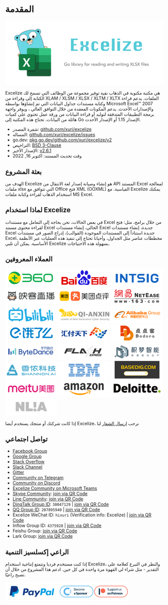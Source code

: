 # المقدمة

<p align="center"><img width="650" src="../images/excelize.svg" alt="Excelize logo"></p>

Excelize هي مكتبة مكتوبة في الذهاب نقية توفير مجموعة من الوظائف التي تسمح لك الكتابة إلى وقراءة من XLAM / XLSM / XLSX / XLTM / XLTX الملفات. يدعم قراءة وكتابة مستندات جداول البيانات التي تم إنشاؤها بواسطة Microsoft Excel&trade; 2007 والإصدارات الأحدث. يدعم المكونات المعقدة من خلال التوافق العالي ، ويوفر واجهة برمجة التطبيقات المتدفقة لتوليد أو قراءة البيانات من ورقة عمل تحتوي على كميات هائلة من البيانات. تحتاج هذه المكتبة إلى Go الإصدار 1.15 أو الإصدار الأحدث.

- شفرة المصدر: [github.com/xuri/excelize](https://github.com/xuri/excelize)
- المساله: [github.com/xuri/excelize/issues](https://github.com/xuri/excelize/issues)
- go.dev: [pkg.go.dev/github.com/xuri/excelize/v2](https://pkg.go.dev/github.com/xuri/excelize/v2)
- التراخيص: [BSD 3-Clause](https://opensource.org/licenses/BSD-3-Clause)
- الإصدار الأخير: [v2.6.1](https://github.com/xuri/excelize/releases/latest)
- وقت تحديث المستند: اكتوبر 16, 2022

## بعثة المشروع

الهدف من Excelize هو إنشاء وصيانة إصدار لغة الانتقال من API المستند Excel لمعالجة ملفات xlsx التي تتوافق مع Office فتح XML (OOXML) القياسية. مع Excelize يمكنك استخدام الذهاب لقراءة وكتابة ملفات MS Excel.

## لماذا استخدام Excelize

في بعض الحالات، نحن بحاجة إلى التعامل مع مستندات Excel من خلال برامج، مثل: فتح لقراءة محتوى مستند Excel الحالي، إنشاء مستندات Excel جديدة، إنشاء مستندات Excel جديدة استناداً إلى المستندات الموجودة (القوالب)، إدراج الصور في مستندات Excel، مخططات عناصر مثل الجداول، وأحيانا تحتاج إلى تنفيذ هذه العمليات عبر الأنظمة الأساسية. يمكن أن تلبي Excelize بسهولة هذه الاحتياجات.

## العملاء المعروفين

<a href="https://www.360.cn" title="Qihoo 360" target="_blank"><img width="165" src="../images/vendor/360@2x.png" alt="Qihoo 360"></a> <a href="https://www.baidu.com" title="Baidu, Inc." target="_blank"><img width="165" src="../images/vendor/baidu@2x.png" alt="Baidu, Inc."></a> [![INTSIG](../images/vendor/intsig.com_en.png)](https://en.intsig.com) <a href="https://www.inke.cn" title="Inke, Inc." target="_blank"><img width="165" src="../images/vendor/inke@2x.png" alt="Inke, Inc."></a> <a href="https://www.meituan.com" title="Meituan-Dianping" target="_blank"><img width="165" src="../images/vendor/meituan@2x.png" alt="Meituan-Dianping"></a> <a href="https://www.163.com" title="NetEase" target="_blank"><img width="165" src="../images/vendor/netease@2x.png" alt="NetEase"></a> <a href="https://www.bilibili.com" title="Bilibili" target="_blank"><img width="165" src="../images/vendor/bilibili@2x.png" alt="Bilibili"></a> <a href="https://www.qianxin.com" title="Qi An Xin Group" target="_blank"><img width="165" src="../images/vendor/qianxin.com_en@2x.png" alt="Qi An Xin Group"></a> <a href="https://www.alibabagroup.com" title="Alibaba Group" target="_blank"><img width="165" src="../images/vendor/alibabagroup@2x.png" alt="Alibaba Group"></a> <a href="https://www.ele.me" title="ele.me" target="_blank"><img width="165" src="../images/vendor/ele.me@2x.png" alt="ele.me"></a> <a href="https://www.huifu.com" title="Huifu" target="_blank"><img width="165" src="../images/vendor/huifu.com@2x.png" alt="Huifu"></a> <a href="http://www.dodoca.com" title="Dodoca Information Technology" target="_blank"><img width="165" src="../images/vendor/dodoca.com@2x.png" alt="Dodoca Information Technology"></a> <a href="https://bytedance.com" title="ByteDance" target="_blank"><img width="165" src="../images/vendor/bytedance@2x.png" alt="ByteDance"></a> <a href="https://www.flashexpress.com" title="Flash Express" target="_blank"><img width="165" src="../images/vendor/flashexpress.com@2x.png" alt="Flash Express"></a> <a href="https://jimengio.com" title="JimengIO" target="_blank"><img width="165" src="../images/vendor/jimengio.com@2x.png" alt="JimengIO"></a> <a href="https://www.shannonai.com" title="Shannon.AI" target="_blank"><img width="165" src="../images/vendor/shannonai.com@2x.png" alt="Shannon.AI"></a> <a href="https://ibm.com" title="IBM" target="_blank"><img width="165" src="../images/vendor/ibm@2x.png" alt="IBM"></a> <a href="https://www.basedig.com" title="Basedig" target="_blank"><img width="165" src="../images/vendor/basedig.com@2x.png" alt="Basedig"></a> <a href="https://www.meitu.com" title="Meitui" target="_blank"><img width="165" src="../images/vendor/meitu.com@2x.png" alt="Meitui"></a> <a href="https://www.amazon.com" title="Amazon" target="_blank"><img width="165" src="../images/vendor/amazon@2x.png" alt="Amazon"></a> <a href="https://www.deloitte.com" title="Deloitte" target="_blank"><img width="165" src="../images/vendor/deloitte@2x.png" alt="Deloitte"></a> <a href="https://nl-a.ru" title="Neuro Lab! Algorithms" target="_blank"><img width="165" src="../images/vendor/nl-a.ru@2x.png" alt="Neuro Lab! Algorithms"></a>

إذا كانت شركتك أو منتجك يستخدم أيضا Excelize، نرحب <a href="mailto: xuri.me@gmail.com?Subject=Please add our company in Excelize Introduction page&amp;Body=Hello%2C%20this%20is%20%3Cyour%20name%3E%20from%20%3Cyour%20company%20name%3E.%0AWe%20are%20using%20Excelize%20and%20will%20be%20proud%20to%20add%20our%20company%20name%20to%20Excelize%20Introduction%20page.%0APlease%20see%20attachment%20for%20our%20logo.%20%3CBe%20sure%20to%20include%20logo%20in%20attachment%3E%0A" title="send Logo via E-mail">إرسال الشعار</a> لنا

## تواصل اجتماعي

- [Facebook Group](https://www.facebook.com/groups/excelize)
- [Google Group](https://groups.google.com/g/excelize)
- [Stack Overflow](https://stackoverflow.com/questions/tagged/excelize)
- [Slack Channel](https://join.slack.com/t/xuri/shared_invite/zt-eriqdkeo-wV04zcCdBiiZveFgY86Wzw)
- [Gitter](https://gitter.im/excelize/community)
- [Community on Telegram](https://t.me/excelize)
- [Community on Discord](https://discord.gg/MWV8MBQGtv)
- [Excelize Community on Microsoft Teams](https://teams.live.com/l/invite/FBA8aHkflqEj5SNzQM)
- [Skype Community](https://join.skype.com/YW3OFS5QjYcV?source=qr-ios): <a href="../images/skype_group@2x.png" title="Excelize Skype Community" target="_blank">join via QR Code</a>
- [Line Community](http://line.me/ti/g/NFIjhfbP_g): <a href="../images/line_group@2x.png" title="Excelize Line Community" target="_blank">join via QR Code</a>
- [DingTalk Group ID](https://h5.dingtalk.com/circle/healthCheckin.html?dtaction=os&corpId=dingf7955a3077788503103115db31258e39&ed1be3ec=97369f3c&cbdbhh=qwertyuiop): `30047129` | <a href="../images/dingtalk_group@2x.png" title="Excelize DingTalk Group" target="_blank">join via QR Code</a>
- [QQ Group ID](https://jq.qq.com/?_wv=1027&k=5imdV9h): `207895940` | <a href="../images/qq_group@2x.png" title="Excelize QQ Group ID" target="_blank">join via QR Code</a>
- Excelize WeChat ID: `hixuri` (Verification info: Excelize) | <a href="../images/wechat_group@2x.png" title="Excelize Excelize WeChat Community" target="_blank">join via QR Code</a>
- Inflow Group ID: `4375928` | <a href="../images/inflow_group@2x.png" title="Excelize Inflow Group" target="_blank">join via QR Code</a>
- Feishu Group: <a href="../images/feishu_group@2x.png" title="Feishu Group" target="_blank">join via QR Code</a>
- Lark Group: <a href="../images/larksuite_group@2x.png" title="Lark Group" target="_blank">join via QR Code</a>

## الراعي إكسلسيز التنمية

إذا كنت مستخدم فرديا وتتمتع إنتاجية استخدام Excelize، والنظر في التبرع كعلامة على التقدير - مثل شراء لي القهوة مرة واحدة في كل حين. ادعم هذا المشروع من خلال أن تصبح راعيًا.

<a href="https://www.paypal.com/paypalme/xuri" title="Donate with Paypal" target="_blank"><img width="170" src="../images/donate@2x.png" alt="Donate with Paypal"></a> <a href="https://opencollective.com/excelize" title="تصبح راعيا" target="_blank"><img height="61" src="../images/opencollective.com@2x.png" alt="تصبح راعيا"></a> <a href="https://www.patreon.com/xuri" title="دعم Excelize على Patreon" target="_blank"><img height="61" src="../images/patreon.com@2x.png" alt="دعم Excelize على Patreon"></a>
